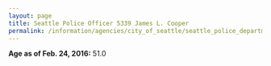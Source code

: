 ```yaml
---
layout: page
title: Seattle Police Officer 5339 James L. Cooper
permalink: /information/agencies/city_of_seattle/seattle_police_department/copbook/5339/
---
```


**Age as of Feb. 24, 2016:** 51.0
